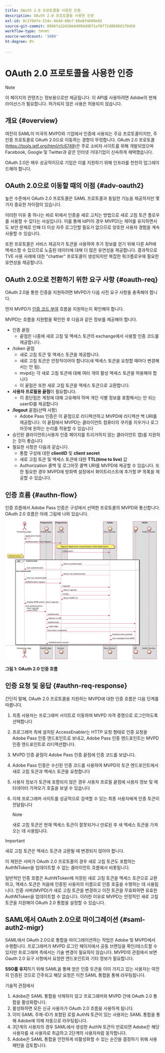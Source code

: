 ```yaml
---
title: OAuth 2.0 프로토콜을 사용한 인증
description: OAuth 2.0 프로토콜을 사용한 인증
exl-id: 0c1f04fe-51dc-4b4d-88e7-66e8f4609e02
source-git-commit: 8896fa2242664d09ddd871af8f72d8858d1f0d50
workflow-type: tm+mt
source-wordcount: '1088'
ht-degree: 0%

---
```


# OAuth 2.0 프로토콜을 사용한 인증

>[!NOTE]
>
>이 페이지의 컨텐츠는 정보용으로만 제공됩니다. 이 API를 사용하려면 Adobe의 현재 라이선스가 필요합니다. 허가되지 않은 사용은 허용되지 않습니다.

## 개요 {#overview}

여전히 SAML이 미국의 MVPD와 기업에서 인증에 사용되는 주요 프로토콜이지만, 주 인증 프로토콜로 OAuth 2.0으로 이동하는 경향이 뚜렷합니다. OAuth 2.0 프로토콜(https://tools.ietf.org/html/rfc6749)은 주로 소비자 사이트를 위해 개발되었으며 Facebook, Google 및 Twitter과 같은 인터넷 거대기업이 신속하게 채택했습니다.

OAuth 2.0은 매우 성공적이므로 기업은 이를 지원하기 위해 인프라를 천천히 업그레이드해야 합니다.



## OAuth 2.0으로 이동할 때의 이점 {#adv-oauth2}

높은 수준에서 OAuth 2.0 프로토콜은 SAML 프로토콜과 동일한 기능을 제공하지만 몇 가지 중요한 차이점이 있습니다.

이러한 이유 중 하나는 바로 뒤에서 인증을 새로 고치는 방법으로 새로 고침 토큰 플로우를 사용할 수 있다는 사실입니다. 이를 통해 IdP(이 경우 MVPD)는 제어를 유지하면서도 보안 문제로 인해 더 이상 자주 로그인할 필요가 없으므로 양호한 사용자 경험을 계속 사용할 수 있습니다.

또한 프로토콜은 서비스 제공자가 토큰을 사용하여 추가 정보를 얻기 위해 다른 API에 액세스할 수 있으므로 노출된 데이터에 대해 더 많은 유연성을 제공합니다. 결과적으로 TVE 사용 사례에 대한 &quot;chattier&quot; 프로토콜이 생성되지만 복잡한 워크플로우에 필요한 유연성을 제공합니다.





## OAuth 2.0으로 전환하기 위한 요구 사항 {#oauth-req}

OAuth 2.0을 통한 인증을 지원하려면 MVPD가 다음 사전 요구 사항을 충족해야 합니다.

먼저 MVPD가 [인증 코드 부여](https://oauthlib.readthedocs.io/en/latest/oauth2/grants/authcode.html) 흐름을 지원하는지 확인해야 합니다.

MVPD는 흐름을 지원함을 확인한 후 다음과 같은 정보를 제공해야 합니다.

* 인증 끝점
   * 끝점은 나중에 새로 고침 및 액세스 토큰의 exchange에서 사용할 인증 코드를 제공합니다.
* /token 끝점
   * 새로 고침 토큰 및 액세스 토큰을 제공합니다.
   * 새로 고침 토큰은 안정적이어야 합니다(새 액세스 토큰을 요청할 때마다 변경해서는 안 됨).
   * mvpd는 각 새로 고침 토큰에 대해 여러 개의 활성 액세스 토큰을 허용해야 합니다
   * 이 끝점은 또한 새로 고침 토큰을 액세스 토큰으로 교환합니다.
* **사용자 프로필용 끝점**&#x200B;이 필요합니다.
   * 이 종단점은 계정에 대해 고유해야 하며 개인 식별 정보를 포함해서는 안 되는 userID를 제공합니다
* **/logout** 끝점(선택 사항)
   * Adobe Pass 인증은 이 끝점으로 리디렉션하고 MVPD에 리디렉션 백 URI를 제공합니다. 이 끝점에서 MVPD는 클라이언트 컴퓨터의 쿠키를 지우거나 로그아웃에 원하는 논리를 적용할 수 있습니다
* 승인된 클라이언트(사용자 인증 페이지를 트리거하지 않는 클라이언트 앱)를 지원하는 것이 좋습니다
* 필요한 사항은 다음과 같습니다.
   * 통합 구성에 대한 **clientID** 및 **client secret**
   * 새로 고침 토큰 및 액세스 토큰에 대한 **TTL(time to live)** 값
   * Authorization 콜백 및 로그아웃 콜백 URI를 MVPD에 제공할 수 있습니다. 또한 필요한 경우 MVPD에 방화벽 설정에서 화이트리스트에 추가할 IP 목록을 제공할 수 있습니다.


## 인증 흐름 {#authn-flow}

인증 흐름에서 Adobe Pass 인증은 구성에서 선택한 프로토콜의 MVPD와 통신합니다. OAuth 2.0 흐름은 아래 그림에 나와 있습니다.



![구성에서 선택한 프로토콜의 MVPD와 통신하는 Adobe 인증의 인증 흐름을 표시하는 다이어그램입니다.](assets/authn-flow.png)

**그림 1: OAuth 2.0 인증 흐름**



## 인증 요청 및 응답 {#authn-req-response}

간단히 말해, OAuth 2.0 프로토콜을 지원하는 MVPD에 대한 인증 흐름은 다음 단계를 따릅니다.

1. 최종 사용자는 프로그래머 사이트로 이동하여 MVPD 자격 증명으로 로그인하도록 선택합니다
1. 프로그래머 측에 설치된 AccessEnabler는 HTTP 요청 형태로 인증 요청을 Adobe Pass 인증 엔드포인트로 보내고, Adobe Pass 인증 엔드포인트는 MVPD 인증 엔드포인트로 리디렉션합니다.
1. MVPD 인증 끝점이 Adobe Pass 인증 끝점에 인증 코드를 보냅니다.
1. Adobe Pass 인증은 수신된 인증 코드를 사용하여 MVPD의 토큰 엔드포인트에서 새로 고침 토큰과 액세스 토큰을 요청합니다
1. 사용자 정보가 토큰에 포함되지 않은 경우 사용자 프로필 끝점에 사용자 정보 및 메타데이터 가져오기 호출을 보낼 수 있습니다
1. 이제 프로그래머 사이트를 성공적으로 검색할 수 있는 최종 사용자에게 인증 토큰이 전달됩니다

   >[!NOTE]
   >
   >새로 고침 토큰은 현재 액세스 토큰이 잘못되거나 만료된 후 새 액세스 토큰을 가져오는 데 사용됩니다.


>[!IMPORTANT]
>
>새로 고침 토큰은 액세스 토큰과 교환될 때 변경되지 않아야 합니다.

이 제한은 서버가 OAuth 2.0 프로토콜의 경우 새로 고침 토큰도 포함하는 AuthNToken을 업데이트할 수 없는 클라이언트 흐름에서 비롯됩니다.

일반적인 인증 흐름은 AuthNToken에 저장된 새로 고침 토큰을 액세스 토큰으로 교환하고, 액세스 토큰은 처음에 인증된 사용자의 이름으로 인증 호출을 수행하는 데 사용됩니다. 인증 서버(MVPD)가 새로 고침 토큰을 변경하고 이전 토큰을 무효화하면 유효한 AuthNToken을 업데이트할 수 없습니다. 이러한 이유로 MVPD는 안정적인 새로 고침 토큰을 지원해야 OAuth 2.0 통합을 설정할 수 있습니다.


## SAML에서 OAuth 2.0으로 마이그레이션 {#saml-auth2-migr}

SAML에서 OAuth 2.0으로 통합을 마이그레이션하는 작업은 Adobe 및 MVPD에서 수행합니다. 프로그래머가 MVPD 로그인 페이지에서 공동 브랜딩을 확인/테스트할 수 있지만 프로그래머 측에서는 기술 변경이 필요하지 않습니다. MVPD의 관점에서 보면 Oauth 2.0 요구 사항에서 요청한 엔드포인트와 기타 정보가 필요합니다.

**SSO를 유지**&#x200B;하기 위해 SAML을 통해 얻은 인증 토큰을 이미 가지고 있는 사용자는 여전히 인증된 것으로 간주되고 해당 요청은 이전 SAML 통합을 통해 라우팅됩니다.

기술적 관점에서

1. Adobe은 SAML 통합을 삭제하지 않고 프로그래머와 MVPD 간에 OAuth 2.0 통합을 활성화합니다.
1. 활성화하면 모든 신규 사용자가 OAuth 2.0 흐름을 사용하게 됩니다.
1. 이미 SAML 주체-ID가 포함된 로컬 AuthN 토큰이 있는 사용자는 SAML 통합을 통해 Adobe에 의해 자동으로 라우팅됩니다.
1. 3단계의 사용자의 경우 SAML에서 생성한 AuthN 토큰이 만료되면 Adobe은 해당 사용자를 새 사용자로 취급하고 2단계의 사용자처럼 동작합니다.
1. Adobe은 SAML 통합을 안전하게 비활성화할 수 있는 순간을 결정하기 위해 사용 패턴을 검토합니다.
